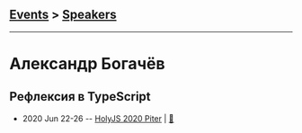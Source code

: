 ## [Events](../README.md) > [Speakers](../speakers.md)
---

# Александр Богачёв

## Рефлексия в TypeScript
- 2020 Jun 22-26 -- [HolyJS 2020 Piter](https://youtu.be/sjtQyrfGeaU)  | [:notebook:](https://github.com/rmbaad/holyjs-piter-2020)  
